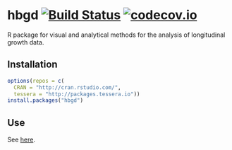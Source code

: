 # hbgd [![Build Status](https://travis-ci.org/HBGDki/hbgd.svg?branch=master)](https://travis-ci.org/HBGDki/hbgd) [![codecov.io](https://codecov.io/gh/HBGDki/hbgd/coverage.svg?branch=master)](https://codecov.io/gh/HBGDki/hbgd?branch=master)

R package for visual and analytical methods for the analysis of longitudinal growth data.

## Installation

```r
options(repos = c(
  CRAN = "http://cran.rstudio.com/",
  tessera = "http://packages.tessera.io"))
install.packages("hbgd")
```

## Use

See [here](http://hbgdki.github.io/hbgd/).
